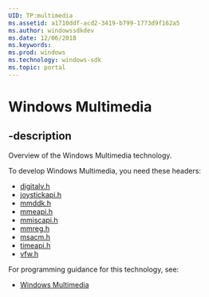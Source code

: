 ```yaml
---
UID: TP:multimedia
ms.assetid: a1710ddf-acd2-3419-b799-1773d9f162a5
ms.author: windowssdkdev
ms.date: 12/06/2018
ms.keywords: 
ms.prod: windows
ms.technology: windows-sdk
ms.topic: portal
---
```


# Windows Multimedia

## -description

Overview of the Windows Multimedia technology.

To develop Windows Multimedia, you need these headers:

 * [digitalv.h](../digitalv/index.md)
 * [joystickapi.h](../joystickapi/index.md)
 * [mmddk.h](../mmddk/index.md)
 * [mmeapi.h](../mmeapi/index.md)
 * [mmiscapi.h](../mmiscapi/index.md)
 * [mmreg.h](../mmreg/index.md)
 * [msacm.h](../msacm/index.md)
 * [timeapi.h](../timeapi/index.md)
 * [vfw.h](../vfw/index.md)

For programming guidance for this technology, see:
* [Windows Multimedia](/windows/desktop/multimedia)

